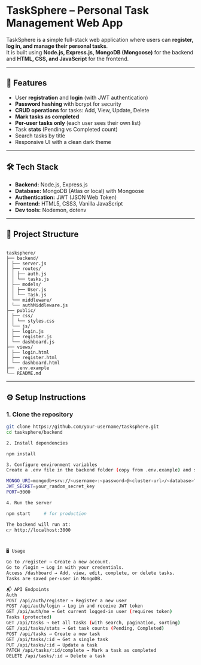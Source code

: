 # TaskSphere – Personal Task Management Web App  

TaskSphere is a simple full-stack web application where users can **register, log in, and manage their personal tasks**.  
It is built using **Node.js, Express.js, MongoDB (Mongoose)** for the backend and **HTML, CSS, and JavaScript** for the frontend.  

---

## 🚀 Features
- User **registration** and **login** (with JWT authentication)  
- **Password hashing** with bcrypt for security  
- **CRUD operations** for tasks: Add, View, Update, Delete  
- **Mark tasks as completed**  
- **Per-user tasks only** (each user sees their own list)  
- Task **stats** (Pending vs Completed count)  
- Search tasks by title  
- Responsive UI with a clean dark theme  

---

## 🛠️ Tech Stack
- **Backend:** Node.js, Express.js  
- **Database:** MongoDB (Atlas or local) with Mongoose  
- **Authentication:** JWT (JSON Web Token)  
- **Frontend:** HTML5, CSS3, Vanilla JavaScript  
- **Dev tools:** Nodemon, dotenv  

---

## 📂 Project Structure

```

tasksphere/
├── backend/
│ ├── server.js
│ ├── routes/
│ │ ├── auth.js
│ │ └── tasks.js
│ ├── models/
│ │ ├── User.js
│ │ └── Task.js
│ └── middleware/
│ └── authMiddleware.js
├── public/
│ ├── css/
│ │ └── styles.css
│ └── js/
│ ├── login.js
│ ├── register.js
│ └── dashboard.js
├── views/
│ ├── login.html
│ ├── register.html
│ └── dashboard.html
├── .env.example
└── README.md

```

---

## ⚙️ Setup Instructions

### 1. Clone the repository
```bash
git clone https://github.com/your-username/tasksphere.git
cd tasksphere/backend

2. Install dependencies

npm install

3. Configure environment variables
Create a .env file in the backend folder (copy from .env.example) and set values:

MONGO_URI=mongodb+srv://<username>:<password>@<cluster-url>/<database>?retryWrites=true&w=majority
JWT_SECRET=your_random_secret_key
PORT=3000

4. Run the server

npm start     # for production

The backend will run at:
👉 http://localhost:3000



🖥️ Usage

Go to /register → Create a new account.
Go to /login → Log in with your credentials.
Access /dashboard → Add, view, edit, complete, or delete tasks.
Tasks are saved per-user in MongoDB.

📬 API Endpoints
Auth
POST /api/auth/register → Register a new user
POST /api/auth/login → Log in and receive JWT token
GET /api/auth/me → Get current logged-in user (requires token)
Tasks (protected)
GET /api/tasks → Get all tasks (with search, pagination, sorting)
GET /api/tasks/stats → Get task counts (Pending, Completed)
POST /api/tasks → Create a new task
GET /api/tasks/:id → Get a single task
PUT /api/tasks/:id → Update a task
PATCH /api/tasks/:id/complete → Mark a task as completed
DELETE /api/tasks/:id → Delete a task




